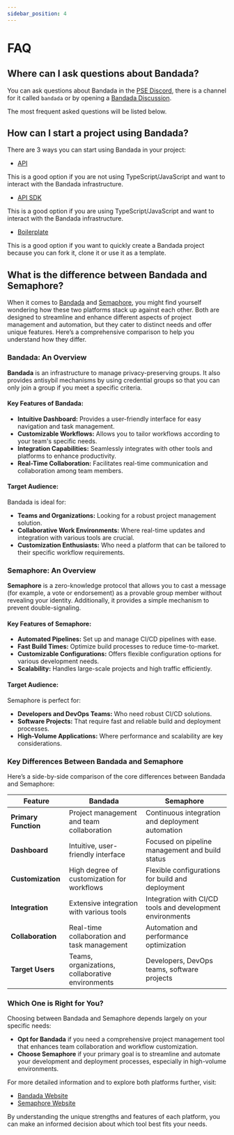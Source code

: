 ```yaml
---
sidebar_position: 4
---
```


# FAQ

## Where can I ask questions about Bandada?

You can ask questions about Bandada in the [PSE Discord](https://discord.com/invite/sF5CT5rzrR), there is a channel for it called `bandada` or by opening a [Bandada Discussion](https://github.com/orgs/bandada-infra/discussions). 

The most frequent asked questions will be listed below.

## How can I start a project using Bandada?

There are 3 ways you can start using Bandada in your project: 

- [API](https://api.bandada.pse.dev/)

This is a good option if you are not using TypeScript/JavaScript and want to interact with the Bandada infrastructure.

- [API SDK](https://github.com/bandada-infra/bandada/tree/main/libs/api-sdk)

This is a good option if you are using TypeScript/JavaScript and want to interact with the Bandada infrastructure.

- [Boilerplate](https://github.com/bandada-infra/boilerplate)

This is a good option if you want to quickly create a Bandada project because you can fork it, clone it or use it as a template.

## What is the difference between Bandada and Semaphore?

When it comes to [Bandada](https://bandada.pse.dev/) and [Semaphore](https://semaphore.pse.dev/), you might find yourself wondering how these two platforms stack up against each other. Both are designed to streamline and enhance different aspects of project management and automation, but they cater to distinct needs and offer unique features. Here’s a comprehensive comparison to help you understand how they differ.

### **Bandada: An Overview**

**Bandada** is an infrastructure to manage privacy-preserving groups. It also provides antisybil mechanisms by using credential groups so that you can only join a group if you meet a specific criteria.

#### **Key Features of Bandada:**

- **Intuitive Dashboard:** Provides a user-friendly interface for easy navigation and task management.
- **Customizable Workflows:** Allows you to tailor workflows according to your team's specific needs.
- **Integration Capabilities:** Seamlessly integrates with other tools and platforms to enhance productivity.
- **Real-Time Collaboration:** Facilitates real-time communication and collaboration among team members.

#### **Target Audience:**

Bandada is ideal for:
- **Teams and Organizations:** Looking for a robust project management solution.
- **Collaborative Work Environments:** Where real-time updates and integration with various tools are crucial.
- **Customization Enthusiasts:** Who need a platform that can be tailored to their specific workflow requirements.

### **Semaphore: An Overview**

**Semaphore** is a zero-knowledge protocol that allows you to cast a message (for example, a vote or endorsement) as a provable group member without revealing your identity. Additionally, it provides a simple mechanism to prevent double-signaling.

#### **Key Features of Semaphore:**

- **Automated Pipelines:** Set up and manage CI/CD pipelines with ease.
- **Fast Build Times:** Optimize build processes to reduce time-to-market.
- **Customizable Configurations:** Offers flexible configuration options for various development needs.
- **Scalability:** Handles large-scale projects and high traffic efficiently.

#### **Target Audience:**

Semaphore is perfect for:
- **Developers and DevOps Teams:** Who need robust CI/CD solutions.
- **Software Projects:** That require fast and reliable build and deployment processes.
- **High-Volume Applications:** Where performance and scalability are key considerations.

### **Key Differences Between Bandada and Semaphore**

Here’s a side-by-side comparison of the core differences between Bandada and Semaphore:

| Feature                     | **Bandada**                                              | **Semaphore**                                      |
|-----------------------------|----------------------------------------------------------|----------------------------------------------------|
| **Primary Function**        | Project management and team collaboration                | Continuous integration and deployment automation  |
| **Dashboard**               | Intuitive, user-friendly interface                       | Focused on pipeline management and build status   |
| **Customization**           | High degree of customization for workflows               | Flexible configurations for build and deployment  |
| **Integration**             | Extensive integration with various tools                 | Integration with CI/CD tools and development environments |
| **Collaboration**           | Real-time collaboration and task management              | Automation and performance optimization           |
| **Target Users**            | Teams, organizations, collaborative environments         | Developers, DevOps teams, software projects       |

### **Which One is Right for You?**

Choosing between Bandada and Semaphore depends largely on your specific needs:

- **Opt for Bandada** if you need a comprehensive project management tool that enhances team collaboration and workflow customization.
- **Choose Semaphore** if your primary goal is to streamline and automate your development and deployment processes, especially in high-volume environments.

For more detailed information and to explore both platforms further, visit:
- [Bandada Website](https://bandada.pse.dev/)
- [Semaphore Website](https://semaphore.pse.dev/)

By understanding the unique strengths and features of each platform, you can make an informed decision about which tool best fits your needs.
